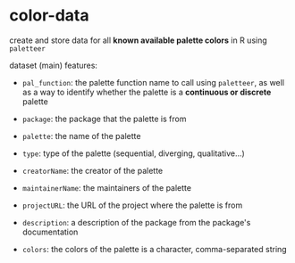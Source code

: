 # color-data

create and store data for all **known available palette colors** in R using `paletteer`

dataset (main) features:

- `pal_function`: the palette function name to call using `paletteer`, as well as a way to identify whether the palette is a **continuous or discrete** palette

- `package`: the package that the palette is from

- `palette`: the name of the palette

- `type`: type of the palette (sequential, diverging, qualitative...)

- `creatorName`: the creator of the palette

- `maintainerName`: the maintainers of the palette

- `projectURL`: the URL of the project where the palette is from

- `description`: a description of the package from the package's documentation

- `colors`: the colors of the palette is a character, comma-separated string
